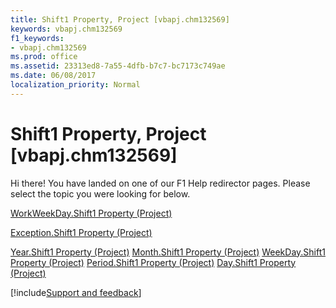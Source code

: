 ```yaml
---
title: Shift1 Property, Project [vbapj.chm132569]
keywords: vbapj.chm132569
f1_keywords:
- vbapj.chm132569
ms.prod: office
ms.assetid: 23313ed8-7a55-4dfb-b7c7-bc7173c749ae
ms.date: 06/08/2017
localization_priority: Normal
---
```



# Shift1 Property, Project [vbapj.chm132569]

Hi there! You have landed on one of our F1 Help redirector pages. Please select the topic you were looking for below.

[WorkWeekDay.Shift1 Property (Project)](http://msdn.microsoft.com/library/260e91ce-0e5c-0e42-b503-adc400315d7b%28Office.15%29.aspx)

[Exception.Shift1 Property (Project)](http://msdn.microsoft.com/library/8b587014-c830-d346-4ba3-5add50f8e548%28Office.15%29.aspx)

[Year.Shift1 Property (Project)](http://msdn.microsoft.com/library/4c352439-21c1-e369-7a33-d8e92ba23f2d%28Office.15%29.aspx)
[Month.Shift1 Property (Project)](http://msdn.microsoft.com/library/7f5678f8-e252-4a0c-8623-d44920ce9fec%28Office.15%29.aspx)
[WeekDay.Shift1 Property (Project)](http://msdn.microsoft.com/library/17d873bf-7336-097f-cd72-ce691c549424%28Office.15%29.aspx)
[Period.Shift1 Property (Project)](http://msdn.microsoft.com/library/f2de8092-9a30-4aed-8da3-380f7eaa5f0c%28Office.15%29.aspx)
[Day.Shift1 Property (Project)](http://msdn.microsoft.com/library/f57a5d81-85a6-0464-943a-0556b9521755%28Office.15%29.aspx)

[!include[Support and feedback](~/includes/feedback-boilerplate.md)]